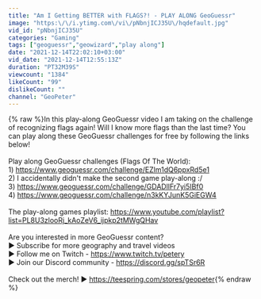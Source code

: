 ```yaml
---
title: "Am I Getting BETTER with FLAGS?! - PLAY ALONG GeoGuessr"
image: "https:\/\/i.ytimg.com\/vi\/pNbnjICJ35U\/hqdefault.jpg"
vid_id: "pNbnjICJ35U"
categories: "Gaming"
tags: ["geoguessr","geowizard","play along"]
date: "2021-12-14T22:02:10+03:00"
vid_date: "2021-12-14T12:55:13Z"
duration: "PT32M39S"
viewcount: "1384"
likeCount: "99"
dislikeCount: ""
channel: "GeoPeter"
---
```

{% raw %}In this play-along GeoGuessr video I am taking on the challenge of recognizing flags again! Will I know more flags than the last time? You can play along these GeoGuessr challenges for free by following the links below!<br /><br />Play along GeoGuessr challenges (Flags Of The World): <br />1) <a rel="nofollow" target="blank" href="https://www.geoguessr.com/challenge/EZlm1dQ6ppxRd5e1">https://www.geoguessr.com/challenge/EZlm1dQ6ppxRd5e1</a><br />2) I accidentally didn't make the second game play-along :/<br />3) <a rel="nofollow" target="blank" href="https://www.geoguessr.com/challenge/GDADllFr7yi5IBf0">https://www.geoguessr.com/challenge/GDADllFr7yi5IBf0</a><br />4) <a rel="nofollow" target="blank" href="https://www.geoguessr.com/challenge/n3kKYJunK5GiEGW4">https://www.geoguessr.com/challenge/n3kKYJunK5GiEGW4</a><br /><br />The play-along games playlist: <a rel="nofollow" target="blank" href="https://www.youtube.com/playlist?list=PL8U3zlooRj_kAoZeV6_ijpkp2tMWgQHav">https://www.youtube.com/playlist?list=PL8U3zlooRj_kAoZeV6_ijpkp2tMWgQHav</a><br /><br />Are you interested in more GeoGuessr content?<br />► Subscribe for more geography and travel videos<br />► Follow me on Twitch - <a rel="nofollow" target="blank" href="https://www.twitch.tv/petery">https://www.twitch.tv/petery</a><br />► Join our Discord community - <a rel="nofollow" target="blank" href="https://discord.gg/spTSr6R">https://discord.gg/spTSr6R</a><br /><br />Check out the merch! ► <a rel="nofollow" target="blank" href="https://teespring.com/stores/geopeter">https://teespring.com/stores/geopeter</a>{% endraw %}
